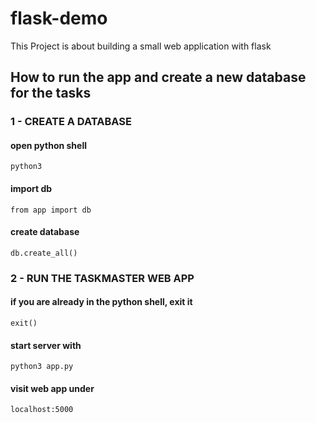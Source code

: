 # flask-demo
This Project is about building a small web application with flask

## How to run the app and create a new database for the tasks

### 1 - CREATE A DATABASE
#### open python shell

```
python3
```

#### import db

```
from app import db
```

#### create database
```
db.create_all()
```

### 2 - RUN THE TASKMASTER WEB APP

#### if you are already in the python shell, exit it

```
exit()
```

#### start server with

```
python3 app.py
```

#### visit web app under 
```
localhost:5000
```

